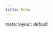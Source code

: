```yaml
---
title: Mehm
---
```


<route lang="yaml">
meta:
  layout: default
</route>

<script setup lang="ts">
const props = defineProps({
  id: String
})

console.log(props)
</script>

<MehmsToolbar show-search show-category show-order />
<MehmPost :id="id" class="mt-4" />
